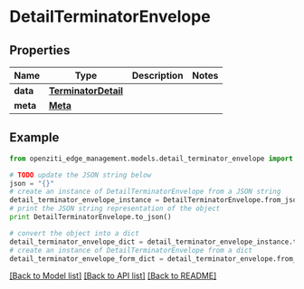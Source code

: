 # DetailTerminatorEnvelope


## Properties
Name | Type | Description | Notes
------------ | ------------- | ------------- | -------------
**data** | [**TerminatorDetail**](TerminatorDetail.md) |  | 
**meta** | [**Meta**](Meta.md) |  | 

## Example

```python
from openziti_edge_management.models.detail_terminator_envelope import DetailTerminatorEnvelope

# TODO update the JSON string below
json = "{}"
# create an instance of DetailTerminatorEnvelope from a JSON string
detail_terminator_envelope_instance = DetailTerminatorEnvelope.from_json(json)
# print the JSON string representation of the object
print DetailTerminatorEnvelope.to_json()

# convert the object into a dict
detail_terminator_envelope_dict = detail_terminator_envelope_instance.to_dict()
# create an instance of DetailTerminatorEnvelope from a dict
detail_terminator_envelope_form_dict = detail_terminator_envelope.from_dict(detail_terminator_envelope_dict)
```
[[Back to Model list]](../README.md#documentation-for-models) [[Back to API list]](../README.md#documentation-for-api-endpoints) [[Back to README]](../README.md)


